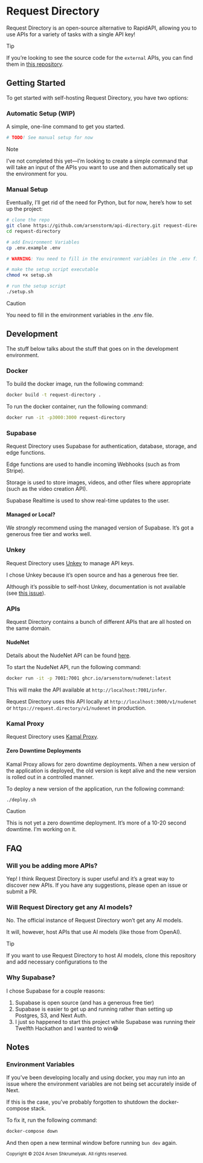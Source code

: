 # Request Directory

Request Directory is an open-source alternative to RapidAPI, allowing you to use
APIs for a variety of tasks with a single API key!

> [!TIP]
>
> If you’re looking to see the source code for the `external` APIs, you can find
> them in
> [this repository](https://github.com/arsenstorm/request-directory-apis).

## Getting Started

To get started with self-hosting Request Directory, you have two options:

### Automatic Setup (WIP)

A simple, one-line command to get you started.

```bash
# TODO! See manual setup for now
```

> [!NOTE]
>
> I’ve not completed this yet—I’m looking to create a simple command that will
> take an input of the APIs you want to use and then automatically set up the
> environment for you.

### Manual Setup

Eventually, I’ll get rid of the need for Python, but for now, here’s how to set
up the project:

```bash
# clone the repo
git clone https://github.com/arsenstorm/api-directory.git request-directory
cd request-directory

# add Environment Variables
cp .env.example .env

# WARNING: You need to fill in the environment variables in the .env file

# make the setup script executable
chmod +x setup.sh

# run the setup script
./setup.sh
```

> [!CAUTION]
>
> You need to fill in the environment variables in the .env file.

## Development

The stuff below talks about the stuff that goes on in the development
environment.

### Docker

To build the docker image, run the following command:

```bash
docker build -t request-directory .
```

To run the docker container, run the following command:

```bash
docker run -it -p3000:3000 request-directory
```

### Supabase

Request Directory uses Supabase for authentication, database, storage, and edge
functions.

Edge functions are used to handle incoming Webhooks (such as from Stripe).

Storage is used to store images, videos, and other files where appropriate (such
as the video creation API).

Supabase Realtime is used to show real-time updates to the user.

#### Managed or Local?

We _strongly_ recommend using the managed version of Supabase. It’s got a
generous free tier and works well.

### Unkey

Request Directory uses [Unkey](https://unkey.dev) to manage API keys.

I chose Unkey because it’s open source and has a generous free tier.

Although it’s possible to self-host Unkey, documentation is not available (see
[this issue](https://github.com/unkeyed/unkey/issues/1964)).

### APIs

Request Directory contains a bunch of different APIs that are all hosted on the
same domain.

#### NudeNet

Details about the NudeNet API can be found
[here](https://github.com/notai-tech/nudenet).

To start the NudeNet API, run the following command:

```bash
docker run -it -p 7001:7001 ghcr.io/arsenstorm/nudenet:latest
```

This will make the API available at `http://localhost:7001/infer`.

Request Directory uses this API locally at `http://localhost:3000/v1/nudenet` or
`https://request.directory/v1/nudenet` in production.

### Kamal Proxy

Request Directory uses [Kamal Proxy](https://github.com/basecamp/kamal-proxy).

#### Zero Downtime Deployments

Kamal Proxy allows for zero downtime deployments. When a new version of the
application is deployed, the old version is kept alive and the new version is
rolled out in a controlled manner.

To deploy a new version of the application, run the following command:

```bash
./deploy.sh
```

> [!CAUTION]
>
> This is not yet a zero downtime deployment. It’s more of a 10-20 second
> downtime. I’m working on it.

## FAQ

### Will you be adding more APIs?

Yep! I think Request Directory is super useful and it’s a great way to discover
new APIs. If you have any suggestions, please open an issue or submit a PR.

### Will Request Directory get any AI models?

No. The official instance of Request Directory won’t get any AI models.

It will, however, host APIs that use AI models (like those from OpenAI).

> [!TIP]
>
> If you want to use Request Directory to host AI models, clone this repository
> and add necessary configurations to the

### Why Supabase?

I chose Supabase for a couple reasons:

1. Supabase is open source (and has a generous free tier)
2. Supabase is easier to get up and running rather than setting up Postgres, S3,
   and Next Auth.
3. I just so happened to start this project while Supabase was running their
   Twelfth Hackathon and I wanted to win😂

## Notes

### Environment Variables

If you’ve been developing locally and using docker, you may run into an issue
where the environment variables are not being set accurately inside of Next.

If this is the case, you’ve probably forgotten to shutdown the docker-compose
stack.

To fix it, run the following command:

```bash
docker-compose down
```

And then open a new terminal window before running `bun dev` again.

<sub>Copyright © 2024 Arsen Shkrumelyak. All rights reserved.</sub>